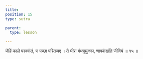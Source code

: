 ```yaml
---
title: 
position: 15
type: sutra

parent:
  type: lesson

---
```


जेहिं काले परक्कंतं, ण पच्छा परितप्पए ।
ते धीरा बंधणुमुक्का, णावकंखंति जीवियं ॥ १५ ॥